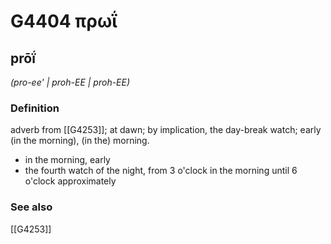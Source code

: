 # G4404 πρωΐ

## prōḯ

_(pro-ee' | proh-EE | proh-EE)_

### Definition

adverb from [[G4253]]; at dawn; by implication, the day-break watch; early (in the morning), (in the) morning.

- in the morning, early
- the fourth watch of the night, from 3 o'clock in the morning until 6 o'clock approximately

### See also

[[G4253]]

